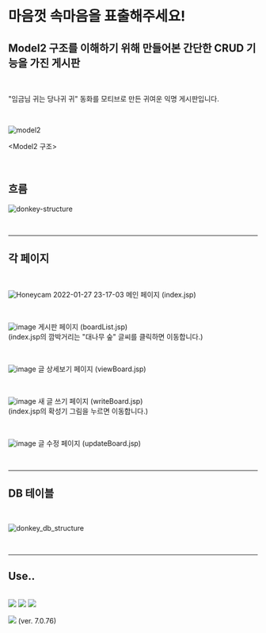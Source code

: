 # 마음껏 속마음을 표출해주세요!

## Model2 구조를 이해하기 위해 만들어본 간단한 CRUD 기능을 가진 게시판

<br>

"임금님 귀는 당나귀 귀" 동화를 모티브로 만든 귀여운 익명 게시판입니다.

<br>

![model2](https://user-images.githubusercontent.com/75800620/151379398-665d0d18-6ca1-4fc0-9c8c-cf188f220c2e.png)

<Model2 구조>

<br>

## 흐름

![donkey-structure](https://user-images.githubusercontent.com/75800620/151548075-f0028171-4e25-4b76-82b6-1fc1d1d5fb8e.png)

<br>

---

## 각 페이지

<br>

![Honeycam 2022-01-27 23-17-03](https://user-images.githubusercontent.com/75800620/151391543-2ffc4e53-2690-4f04-a664-9bccdf2bb22f.gif)
메인 페이지 (index.jsp)

<br>

![image](https://user-images.githubusercontent.com/75800620/151391612-c172181a-0e72-4739-a252-4162969f0775.png)
게시판 페이지 (boardList.jsp)  
(index.jsp의 깜박거리는 "대나무 숲" 글씨를 클릭하면 이동합니다.)

<br>

![image](https://user-images.githubusercontent.com/75800620/151391639-133d587f-6a9b-4021-9de1-bec0bf6570b6.png)
글 상세보기 페이지 (viewBoard.jsp)

<br>

![image](https://user-images.githubusercontent.com/75800620/151391663-5296b336-7d95-41c9-b497-5d0996609145.png)
새 글 쓰기 페이지 (writeBoard.jsp)  
(index.jsp의 확성기 그림을 누르면 이동합니다.)

<br>

![image](https://user-images.githubusercontent.com/75800620/151391690-6ae70105-1e1a-48af-bea0-daade6cce69c.png)
글 수정 페이지 (updateBoard.jsp)

<br>

---

## DB 테이블

<br>

![donkey_db_structure](https://user-images.githubusercontent.com/75800620/151478461-97fb24c5-890c-47ee-a133-a2140c376b23.png)

<br>

---

## Use..

<br>

<img src="https://img.shields.io/badge/mysql-4479A1?style=for-the-badge&logo=mysql&logoColor=white">  

<img src="https://img.shields.io/badge/JSP-11264f?style=for-the-badge&logo=Java&logoColor=white">  

<img src="https://img.shields.io/badge/IntelliJ-000000?style=for-the-badge&logo=IntelliJ IDEA&logoColor=white">  

<img src="https://img.shields.io/badge/apache tomcat-F8DC75?style=for-the-badge&logo=apachetomcat&logoColor=white">   (ver. 7.0.76)
